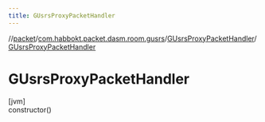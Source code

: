 ```yaml
---
title: GUsrsProxyPacketHandler
---
```

//[packet](../../../index.html)/[com.habbokt.packet.dasm.room.gusrs](../index.html)/[GUsrsProxyPacketHandler](index.html)/[GUsrsProxyPacketHandler](-g-usrs-proxy-packet-handler.html)



# GUsrsProxyPacketHandler



[jvm]\
constructor()




